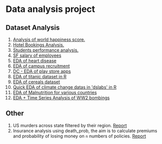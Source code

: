 # Data analysis project
## Dataset Analysis
1. [Analysis of world happiness score.](wk1_world_happiness_exercise)
2. [Hotel Bookings Analysis.](hotel_booking_demand)
3. [Students performance analysis.](students_performance)
4. [SF salary of employees](sf_salary)
5. [EDA of heart disease](heart_disease)
1. [EDA of campus recruitment](job_recruitment)
1. [DC - EDA of play store apps](DC_play_store_apps)
1. [EDA of titanic dataset in R](titanic_survival)
1. [EDA of cereals dataset](cereal)
1. [Quick EDA of climate change datas in 'dslabs' in R](climate_change)
11. [EDA of Malnutrition for various countries](malnutrition)
12. [EDA + Time Series Analysis of WW2 bombings](ww2_weather)

## Other
1. US murders across state filtered by their region. [Report](other/US_murders.pdf)
2. Insurance analysis using death_prob, the aim is to calculate premiums and probability of losing money on `n` numbers of policies. [Report](other/insurance_company.pdf)

